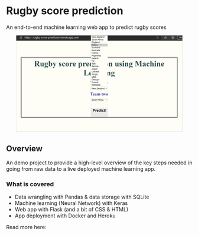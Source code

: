 # Rugby score prediction
An end-to-end machine learning web app to predict rugby scores 

<p align="center"><img src="rugby_app.gif" width="450"></p>

## Overview
An demo project to provide a high-level overview of the key steps needed in going from raw data to a live deployed machine learning app.

### What is covered
- Data wrangling with Pandas & data storage with SQLite
- Machine learning (Neural Network) with Keras
- Web app with Flask (and a bit of CSS & HTML)
- App deployment with Docker and Heroku

Read more here:




